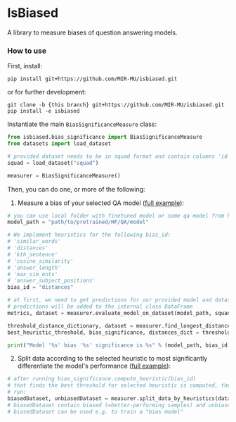 # IsBiased
A library to measure biases of question answering models.

### How to use

First, install:

```shell
pip install git+https://github.com/MIR-MU/isbiased.git
```
or for further development:
```shell
git clone -b {this branch} git+https://github.com/MIR-MU/isbiased.git
pip install -e isbiased
```

Instantiate the main `BiasSignificanceMeasure` class:
```python
from isbiased.bias_significance import BiasSignificanceMeasure
from datasets import load_dataset

# provided dataset needs to be in squad format and contain columns 'id', 'title', 'context', 'question', 'answers'
squad = load_dataset("squad")

measurer = BiasSignificanceMeasure()

```

Then, you can do one, or more of the following:

1. Measure a bias of your selected QA model ([full example](isbiased_examples/find_longest_distance_example.py)):
```python
# you can use local folder with finetuned model or some qa model from huggingface
model_path = "path/to/pretrained/HF/QA/model"

# We implement heuristics for the following bias_id:
# 'similar_words'
# 'distances'
# 'kth_sentence'
# 'cosine_similarity'
# 'answer_length'
# 'max_sim_ents'
# 'answer_subject_positions'
bias_id = "distances"

# at first, we need to get predictions for our provided model and dataset, the function also computes metrics - exact match and f1
# predictions will be added to the internal class DataFrame 
metrics, dataset = measurer.evaluate_model_on_dataset(model_path, squad['validation'])

threshold_distance_dictionary, dataset = measurer.find_longest_distance(dataset, heuristic)
best_heuristic_threshold, bias_significance, distances_dict = threshold_distance_dictionary

print("Model '%s' bias '%s' significance is %s" % (model_path, bias_id, bias_significance))
```

2. Split data according to the selected heuristic to most 
significantly differentiate the model's performance ([full example](isbiased_examples/split_data_by_heuristic_example.py)):
```python
# after running bias_significance.compute_heuristic(bias_id)
# that finds the best threshold for selected heuristic is computed, then the heuristic is computed for provided dataset and data are split,
# run:
biasedDataset, unbiasedDataset = measurer.split_data_by_heuristics(dataset, datasets['train'], heuristic)
# biasedDataset contain biased (=better-performing samples) and unbiasedDataset contain unbiased (=worse-performing) data
# biasedDataset can be used e.g. to train a "bias model"
```

